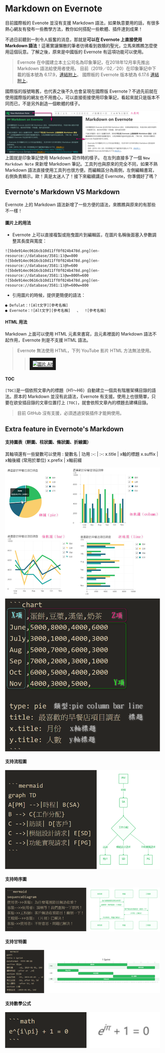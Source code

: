 # Markdown on Evernote
目前國際板的 Evenote 並沒有支援 Markdown 語法，如果執意要用的話，有很多熱心網友有發布一些教學方法，教你如何搭配一些軟體、插件達到成果！

不過日前聽到一則令人振奮的消息，那就是**可以在 Evernote 上直接使用 Markdown 語法**！這著實讓懶散的筆者彷彿看到救贖的聖光，立馬來瞧瞧怎麼使用這個玩意。了解之後，原來是中國版的 Evernote 有這項功能可以使用。

> Evernote 在中國建立本土公司名為印象筆記，在2018年12月率先推出 Markdown 語法給使用者使用。
> 目前（2019／02／20）在印象筆記中下載的版本號為 6.17.9，[連結附上](https://www.yinxiang.com/download/?offer=www_menu "印象筆記")。
> 國際板的 Evernote 版本號為 6.17.6 [連結附上](https://evernote.com/download "國際版 Evernote")。

國際版的版號略舊，也代表之後不久也會呈現在國際版 Evernote？不過先前就在使用國際版的網友也不用擔心，可以直接銜接使用印象筆記，看起來就只是版本不同而已，不是另外創造一個軟體的樣子。

![11.png](/5_Other/Markdown/11.png "11.png")
上圖就是印象筆記使用 Markdown 寫作時的樣子。 在左列直接多了一個 `New Markdown Note` 來新增 Markdown 筆記。工具列也與原來的完全不同，如果不熟 Markdown 語法直接使用工具列也很方便。而編輯區分為兩側，左側編輯書寫，右側負責顯示。歐！真是太迷人了！接下來繼續講述 Evernote，你準備好了嗎？

## Evernote's Markdown VS Markdown
Evernote 上的 Markdown 語法新增了一些方便的語法，來瞧瞧與原來的有那些不一樣！

#### 圖片上的用法
* Evernote 上可以直接複製或拖曳圖片到編輯區，在圖片名稱後面塞入參數調整其長度與寬度：
```
![5bde914ec0616cb10d11ff0f024b478d.png](en-resource://database/3581:1)@w=800
![5bde914ec0616cb10d11ff0f024b478d.png](en-resource://database/3581:1)@h=600
![5bde914ec0616cb10d11ff0f024b478d.png](en-resource://database/3581:1)@w=800h=600
![5bde914ec0616cb10d11ff0f024b478d.png](en-resource://database/3581:1)@h=600w=800
```
* 引用圖片的時候，提供更簡便的語法：
```
● Defulat：![Alt文字][參考名稱]
● Evernote：![Alt文字][參考名稱]   、  ![參考名稱]
```

#### HTML 用法
Markdown 上面可以使用 HTML 元素來書寫，且元素裡面的 Markdown 語法不起作用，Evernote 則是不支援 HTML 語法。

> Evernote 無法使用 HTML，下列 YouTube 影片 HTML 方法無法使用。
> > <a href="https://www.youtube.com/watch?v=JfnlPH3-bwg" target="_blank">
> >     <img src="https://img.youtube.com/vi/JfnlPH3-bwg/0.jpg"
> >             alt="圖片 Alt" width="240" height="180" border="10" />
> > </a>

#### TOC
`[TOC]`是一個依照文章內的標題（H1～H6）自動建立一個具有階層架構目錄的語法。原本的 Markdown 並沒有此語法，Evernote 有支援。使用上也很簡單，只要在欲安插目錄的文章位置打上 `[TOC]`，就會依照文章內的標題去建構目錄。
> 目前 GitHub 沒有支援，必須透過安裝插件才能夠使用。

## Extra feature in Evernote's Markdown
#### 支持圖表（餅圖、柱狀圖、條狀圖、折線圖）
其軸項還有一些變數可以使用 : 
變數名  | 功用
 :-:      | :-:
 x.title | x軸的標題
 x.suffix | x軸後綴 (常用於單位)
 x.prefix | x軸前綴 
 
![12.png](/5_Other/Markdown/12.png "12.png")
![13.png](/5_Other/Markdown/13.png "13.png")


#### 支持流程圖
![14.png](/5_Other/Markdown/14.png "14.png")

#### 支持時序圖
![15.png](/5_Other/Markdown/15.png "15.png")

#### 支持甘特圖
![16.png](/5_Other/Markdown/16.png "16.png")

#### 支持數學公式
![17.png](/5_Other/Markdown/17.png "17.png")


